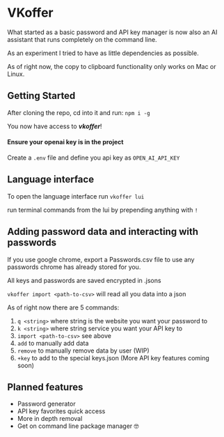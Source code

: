 # VKoffer
What started as a basic password and API key manager is now also an AI assistant that runs completely on the command line.

As an experiment I tried to have as little dependencies as possible.

As of right now, the copy to clipboard functionality only works on Mac or Linux.

## Getting Started
After cloning the repo, cd into it and run:
`npm i -g`

You now have access to ***vkoffer***!

#### Ensure your openai key is in the project
Create a `.env` file and define you api key as `OPEN_AI_API_KEY`

## Language interface
To open the language interface run `vkoffer lui`

run terminal commands from the lui by prepending anything with `!`

## Adding password data and interacting with passwords
If you use google chrome, export a Passwords.csv file to use any passwords chrome has already stored for you.

All keys and passwords are saved encrypted in .jsons

`vkoffer import <path-to-csv>` will read all you data into a json

As of right now there are 5 commands:
1. `q <string>` where string is the website you want your password to
2. `k <string>` where string service you want your API key to
2. `import <path-to-csv>` see above
3. `add` to manually add data
4. `remove` to manually remove data by user (WIP)
5. `+key` to add to the special keys.json (More API key features coming soon)

 
## Planned features
* Password generator
* API key favorites quick access
* More in depth removal
* Get on command line package manager 🤓
